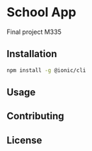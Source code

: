 # School App

Final project M335

## Installation

```bash
npm install -g @ionic/cli
```

## Usage



## Contributing


## License

